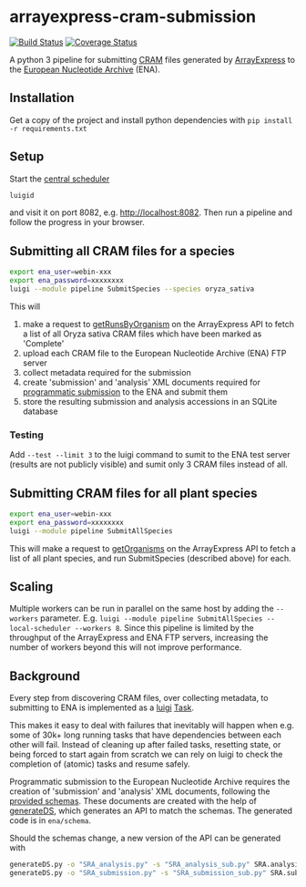 # arrayexpress-cram-submission
[![Build Status](https://travis-ci.org/EnsemblGenomes/arrayexpress-cram-submission.svg?branch=master)](https://travis-ci.org/EnsemblGenomes/arrayexpress-cram-submission)
[![Coverage Status](https://coveralls.io/repos/github/EnsemblGenomes/arrayexpress-cram-submission/badge.svg?branch=master)](https://coveralls.io/github/EnsemblGenomes/arrayexpress-cram-submission?branch=master)

A python 3 pipeline for submitting [CRAM](http://www.ebi.ac.uk/ena/software/cram-toolkit) files generated by
[ArrayExpress](https://www.ebi.ac.uk/arrayexpress/) to the  [European Nucleotide Archive](http://www.ebi.ac.uk/ena) (ENA).

## Installation
Get a copy of the project and install python dependencies with `pip install -r requirements.txt`

## Setup
Start the [central scheduler](http://luigi.readthedocs.io/en/stable/central_scheduler.html)
```bash
luigid
```
and visit it on port 8082, e.g. <http://localhost:8082>. Then run a pipeline and follow the progress in your browser.

## Submitting all CRAM files for a species
```bash
export ena_user=webin-xxx
export ena_password=xxxxxxxx
luigi --module pipeline SubmitSpecies --species oryza_sativa 
```
 This will
 1. make a request to [getRunsByOrganism](http://www.ebi.ac.uk/fg/rnaseq/api/json/70/getRunsByOrganism/oryza_sativa) on the ArrayExpress API to fetch a list of all Oryza sativa CRAM files which have been marked as 'Complete'
 2. upload each CRAM file to the European Nucleotide Archive (ENA) FTP server
 3. collect metadata required for the submission
 4. create 'submission' and 'analysis' XML documents required for [programmatic submission](http://www.ebi.ac.uk/ena/submit/programmatic-submission) to the ENA and submit them
 5. store the resulting submission and analysis accessions in an SQLite database
 
### Testing
Add `--test --limit 3` to the luigi command to sumit to the ENA test server (results are not publicly visible) and sumit only 3 CRAM files instead of all.

## Submitting CRAM files for all plant species
```bash
export ena_user=webin-xxx
export ena_password=xxxxxxxx
luigi --module pipeline SubmitAllSpecies
```
This will make a request to [getOrganisms](http://www.ebi.ac.uk/fg/rnaseq/api/json/70/getOrganisms/plants) on the ArrayExpress API to fetch a list of all plant species, and run SubmitSpecies (described above) for each.

## Scaling
Multiple workers can be run in parallel on the same host by adding the `--workers` parameter. E.g. `luigi --module pipeline SubmitAllSpecies --local-scheduler --workers 8`. Since this pipeline is limited by the throughput of the ArrayExpress and ENA FTP servers, increasing the number of workers beyond this will not improve performance.

## Background
Every step from discovering CRAM files, over collecting metadata, to submitting to ENA is implemented as a
[luigi](https://github.com/spotify/luigi) [Task](http://luigi.readthedocs.io/en/stable/tasks.html).

This makes it easy to deal with failures that inevitably will happen when e.g. some of 30k+ long running tasks that have
dependencies between each other will fail. Instead of cleaning up after failed tasks, resetting state, or being forced to
 start again from scratch we can rely on luigi to check the completion of (atomic) tasks and resume safely.

Programmatic submission to the European Nucleotide Archive requires the creation of 'submission' and 'analysis' XML documents, following the [provided schemas](http://www.ebi.ac.uk/ena/submit/read-xml-format-1-5).
These documents are created with the help of [generateDS](http://www.davekuhlman.org/generateDS.html), which generates an API to match the schemas. The generated code is in `ena/schema`.

Should the schemas change, a new version of the API can be generated with
```bash
generateDS.py -o "SRA_analysis.py" -s "SRA_analysis_sub.py" SRA.analysis.xsd
generateDS.py -o "SRA_submission.py" -s "SRA_submission_sub.py" SRA.submission.xsd
```
